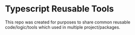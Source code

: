 # Typescript Reusable Tools

This repo was created for purposes to share common reusable code/logic/tools which used in multiple project/packages.
